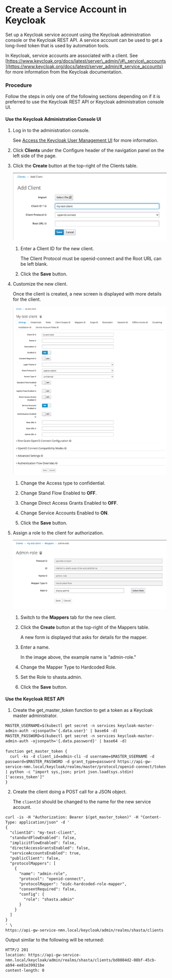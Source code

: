 # Create a Service Account in Keycloak

Set up a Keycloak service account using the Keycloak administration console or the Keycloak REST API. A service account can be used to get a long-lived token that is used by automation tools.

In Keycloak, service accounts are associated with a client. See [https://www.keycloak.org/docs/latest/server\_admin/\#\_service\_accounts](https://www.keycloak.org/docs/latest/server_admin/#_service_accounts) for more information from the Keycloak documentation.

### Procedure

Follow the steps in only one of the following sections depending on if it is preferred to use the Keycloak REST API or Keycloak administration console UI.

#### Use the Keycloak Administration Console UI

1. Log in to the administration console.

   See [Access the Keycloak User Management UI](Access_the_Keycloak_User_Management_UI.md) for more information.

2. Click **Clients** under the Configure header of the navigation panel on the left side of the page.

3. Click the **Create** button at the top-right of the Clients table.

   ![Add Client in Keycloak](../../img/operations/Add_Client_in_Keycloak.png)

   1.  Enter a Client ID for the new client.

       The Client Protocol must be openid-connect and the Root URL can be left blank.

   2.  Click the **Save** button.

4. Customize the new client.

   Once the client is created, a new screen is displayed with more details for the client.

   ![Keycloak Client Details](../../img/operations/Keycloak_Client_Details.png)

   1.  Change the Access type to confidential.

   2.  Change Stand Flow Enabled to **OFF**.

   3.  Change Direct Access Grants Enabled to **OFF**.

   4.  Change Service Accounts Enabled to **ON**.

   5.  Click the **Save** button.

5. Assign a role to the client for authorization.

   ![Keycloak Admin-role Mapper](../../img/operations/Keycloak_Admin-role_Mapper.png)

   1.  Switch to the **Mappers** tab for the new client.

   2.  Click the **Create** button at the top-right of the Mappers table.

       A new form is displayed that asks for details for the mapper.

   3.  Enter a name.

       In the image above, the example name is "admin-role."

   4.  Change the Mapper Type to Hardcoded Role.

   5.  Set the Role to shasta.admin.

   6.  Click the **Save** button.

#### Use the Keycloak REST API

1.  Create the get\_master\_token function to get a token as a Keycloak master administrator.

  ```screen
  MASTER_USERNAME=$(kubectl get secret -n services keycloak-master-admin-auth -ojsonpath='{.data.user}' | base64 -d)
  MASTER_PASSWORD=$(kubectl get secret -n services keycloak-master-admin-auth -ojsonpath='{.data.password}' | base64 -d)

  function get_master_token {
    curl -ks -d client_id=admin-cli -d username=$MASTER_USERNAME -d password=$MASTER_PASSWORD -d grant_type=password https://api-gw-service-nmn.local/keycloak/realms/master/protocol/openid-connect/token | python -c "import sys,json; print json.load(sys.stdin)['access_token']"
  }
  ```

2. Create the client doing a POST call for a JSON object.

   The `clientId` should be changed to the name for the new service account.

  ```screen
  curl -is -H "Authorization: Bearer $(get_master_token)" -H "Content-Type: application/json" -d '
  {
    "clientId": "my-test-client",
    "standardFlowEnabled": false,
    "implicitFlowEnabled": false,
    "directAccessGrantsEnabled": false,
    "serviceAccountsEnabled": true,
    "publicClient": false,
    "protocolMappers": [
      {
        "name": "admin-role",
        "protocol": "openid-connect",
        "protocolMapper": "oidc-hardcoded-role-mapper",
        "consentRequired": false,
        "config": {
          "role": "shasta.admin"
        }
      }
    ]
  }
  ' \
  https://api-gw-service-nmn.local/keycloak/admin/realms/shasta/clients

  ```

  Output similar to the following will be returned:

  ```screen
  HTTP/2 201
  location: https://api-gw-service-nmn.local/keycloak/admin/realms/shasta/clients/bd8084d2-08bf-45cb-ab94-ee81e39921be
  content-length: 0
  ```

